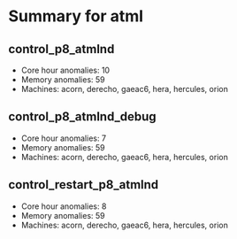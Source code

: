 # Summary for atml

## control_p8_atmlnd
- Core hour anomalies: 10
- Memory anomalies: 59
- Machines: acorn, derecho, gaeac6, hera, hercules, orion

## control_p8_atmlnd_debug
- Core hour anomalies: 7
- Memory anomalies: 59
- Machines: acorn, derecho, gaeac6, hera, hercules, orion

## control_restart_p8_atmlnd
- Core hour anomalies: 8
- Memory anomalies: 59
- Machines: acorn, derecho, gaeac6, hera, hercules, orion

